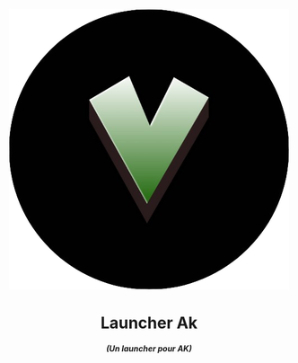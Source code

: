 <p align="center"><img src="../src/assets/images/icon.png" alt="icon-launcher"></p>

<h1 align="center">Launcher Ak</h1>

#### [<p align="center">]() *(Un launcher pour AK)*
